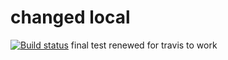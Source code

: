 # changed local

[![Build status](https://api.travis-ci.org/github/albertoabellagarcia/tes1.svg?master)](https://travis-ci.org/github/albertoabellagarcia/tes1)
final test renewed for travis to work

